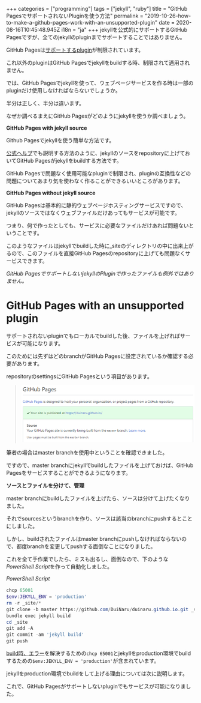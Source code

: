 +++
categories = ["programming"]
tags = ["jekyll", "ruby"]
title = "GitHub PagesでサポートされないPluginを使う方法"
permalink = "2019-10-26-how-to-make-a-github-pages-work-with-an-unsupported-plugin"
date = 2020-08-16T10:45:48.945Z
i18n = "ja"
+++
jekyllを公式的にサポートするGitHub Pagesですが、全てのjekyllのpluginまでサポートすることではありません。

GitHub Pagesは[サポートするplugin](http://pages.github.com/versions/)が制限されています。

これ以外のpluginはGitHub Pagesでjekyllをbuildする時、制限されて適用されません。

では、GitHub Pagesでjekyllを使って、ウェブページサービスを作る時は一部のpluginだけ使用しなければならないでしょうか。

半分は正しく、半分は違います。

なぜか調べるまえにGitHub Pagesがどのようにjekyllを使うか調べましょう。

**GitHub Pages with jekyll source**

Github Pagesでjekyllを使う簡単な方法です。

[公式ヘルプ](https://help.github.com/en/github/working-with-github-pages/setting-up-a-github-pages-site-with-jekyll)でも説明する方法のように、jekyllのソースをrepositoryに上げておいてGitHub Pagesがjekyllをbuildする方法です。

GitHub Pagesで問題なく使用可能なpluginで制限され、pluginの互換性などの問題についてあまり気を使わなく作ることができるいいところがあります。

**GitHub Pages without jekyll source**

GitHub Pagesは基本的に静的ウェブページホスティングサービスですので、jekyllのソースではなくウェブファイルだけあってもサービスが可能です。

つまり、何で作ったとしても、サービスに必要なファイルだけあれば問題ないということです。

このようなファイルはjekyllでbuildした時に_siteのディレクトリの中に出来上がるので、このファイルを直接GitHub Pagesのrepositoryに上げても問題なくサービスできます。

*GitHub PagesでサポートしないjekyllのPluginで作ったファイルも例外ではありません。*

# GitHub Pages with an unsupported plugin

サポートされないpluginでもローカルでbuildした後、ファイルを上げればサービスが可能になります。

このためには先ずはどのbranchがGitHub Pagesに設定されているか確認する必要があります。

repositoryのsettingsにGitHub Pagesという項目があります。

> ![GitHub Pages Settings](/img/uploads/settings-github-pages.png)

筆者の場合はmaster branchを使用中ということを確認できました。

ですので、master branchにjekyllでbuildしたファイルを上げておけば、GitHub Pagesをサービスすることができるようになります。

**ソースとファイルを分けて、管理**

master branchにbuildしたファイルを上げたら、ソースは分けて上げたくなりました。

それでsourcesというbranchを作り、ソースは該当のbranchにpushするとことにしました。

しかし、buildされたファイルはmaster branchにpushしなければならないので、都度branchを変更してpushする面倒なことになりました。

これを全て手作業でしたら、ミスも出るし、面倒なので、下のような*PowerShell Script*を作って自動化しました。

*PowerShell Script*

```powershell
chcp 65001
$env:JEKYLL_ENV = 'production'
rm -r _site/*
git clone -b master https://github.com/DuiNaru/duinaru.github.io.git _site
bundle exec jekyll build
cd _site
git add -A
git commit -am 'jekyll build'
git push
```

[build時、エラー](2019-10-23-blog-with-development-and-experience)を解決するための`chcp 65001`とjekyllをproduction環境でbuildするための`$env:JEKYLL_ENV = 'production'`が含まれています。

jekyllをproduction環境でbuildをして上げる理由については次に説明します。

これで、GitHub Pagesがサポートしないpluginでもサービスが可能になりました。